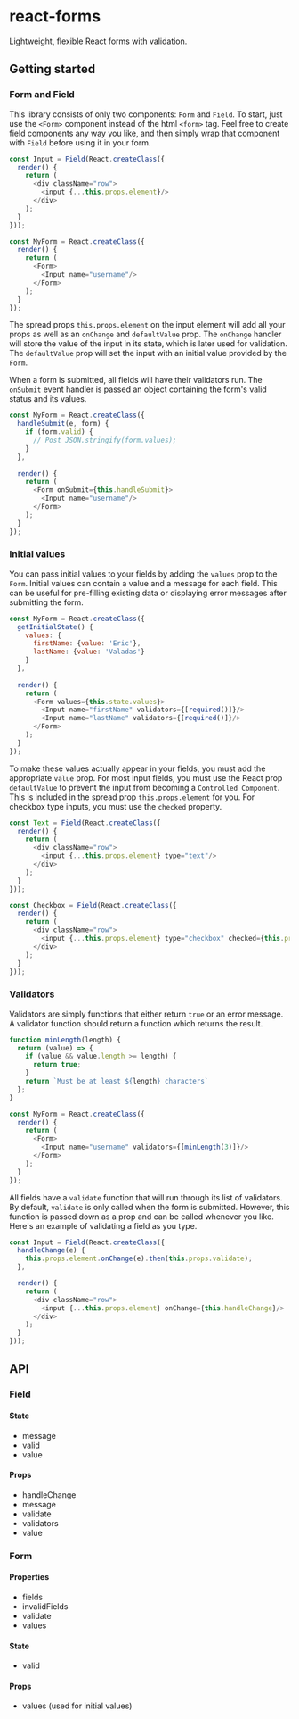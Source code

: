 # react-forms
Lightweight, flexible React forms with validation.

## Getting started
### Form and Field
This library consists of only two components: `Form` and `Field`. To start, just use the `<Form>` component instead of the html `<form>` tag. Feel free to create field components any way you like, and then simply wrap that component with `Field` before using it in your form. 
```js
const Input = Field(React.createClass({
  render() {
    return (
      <div className="row">
        <input {...this.props.element}/>
      </div>
    );
  }
}));

const MyForm = React.createClass({
  render() {
    return (
      <Form>
        <Input name="username"/>
      </Form>
    );
  }
});
```
The spread props `this.props.element` on the input element will add all your props as well as an `onChange` and `defaultValue` prop. The `onChange` handler will store the value of the input in its state, which is later used for validation. The `defaultValue` prop will set the input with an initial value provided by the `Form`.

When a form is submitted, all fields will have their validators run. The `onSubmit` event handler is passed an object containing the form's valid status and its values.
```js
const MyForm = React.createClass({
  handleSubmit(e, form) {
    if (form.valid) {
      // Post JSON.stringify(form.values);
    }
  },
  
  render() {
    return (
      <Form onSubmit={this.handleSubmit}>
        <Input name="username"/>
      </Form>
    );
  }
});
```

### Initial values
You can pass initial values to your fields by adding the `values` prop to the `Form`. Initial values can contain a value and a message for each field. This can be useful for pre-filling existing data or displaying error messages after submitting the form.
```js
const MyForm = React.createClass({
  getInitialState() {
    values: {
      firstName: {value: 'Eric'},
      lastName: {value: 'Valadas'}
    }
  },
  
  render() {
    return (
      <Form values={this.state.values}>
        <Input name="firstName" validators={[required()]}/>
        <Input name="lastName" validators={[required()]}/>
      </Form>
    );
  }
});
```


To make these values actually appear in your fields, you must add the appropriate `value` prop. For most input fields, you must use the React prop `defaultValue` to prevent the input from becoming a `Controlled Component`. This is included in the spread prop `this.props.element` for you. For checkbox type inputs, you must use the `checked` property.
```js
const Text = Field(React.createClass({
  render() {
    return (
      <div className="row">
        <input {...this.props.element} type="text"/>
      </div>
    );
  }
}));

const Checkbox = Field(React.createClass({
  render() {
    return (
      <div className="row">
        <input {...this.props.element} type="checkbox" checked={this.props.value}/>
      </div>
    );
  }
}));
```

### Validators
Validators are simply functions that either return `true` or an error message. A validator function should return a function which returns the result. 
```js
function minLength(length) {
  return (value) => {
    if (value && value.length >= length) {
      return true;
    }
    return `Must be at least ${length} characters`
  };
}

const MyForm = React.createClass({
  render() {
    return (
      <Form>
        <Input name="username" validators={[minLength(3)]}/>
      </Form>
    );
  }
});
```

All fields have a `validate` function that will run through its list of validators. By default, `validate` is only called when the form is submitted. However, this function is passed down as a prop and can be called whenever you like. Here's an example of validating a field as you type.
```js
const Input = Field(React.createClass({
  handleChange(e) {
    this.props.element.onChange(e).then(this.props.validate);
  },

  render() {
    return (
      <div className="row">
        <input {...this.props.element} onChange={this.handleChange}/>
      </div>
    );
  }
}));
```




## API

### Field
#### State
- message
- valid
- value

#### Props
- handleChange
- message
- validate
- validators
- value

### Form
#### Properties
- fields
- invalidFields
- validate
- values

#### State
- valid

#### Props
- values (used for initial values)
